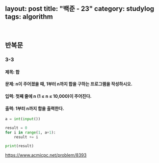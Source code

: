 ﻿
layout: post
title: "백준 - 23"
category: studylog
tags: algorithm
---

<br>


## 반복문

### 3-3

#### 제목: 합

#### 문제: n이 주어졌을 때, 1부터 n까지 합을 구하는 프로그램을 작성하시오.

#### 입력: 첫째 줄에 n (1 ≤ n ≤ 10,000)이 주어진다.

#### 출력: 1부터 n까지 합을 출력한다.

```python
a = int(input())

result = 0
for i in range(1, a+1):
    result += i

print(result)
```

https://www.acmicpc.net/problem/8393